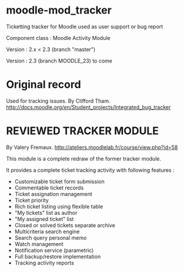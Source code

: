 moodle-mod_tracker
==================

Ticketting tracker for Moodle used as user support or bug report

Component class : Moodle Activity Module

Version : 2.x < 2.3 (branch "master")

Version : 2.3 (branch MOODLE_23) to come

Original record
=======================

Used for tracking issues.
By Clifford Tham.
http://docs.moodle.org/en/Student_projects/Integrated_bug_tracker

REVIEWED TRACKER MODULE
=======================

By Valery Fremaux.
http://ateliers.moodlelab.fr/course/view.php?id=58

This module is a complete redraw of the former tracker module. 

It provides a complete ticket tracking activity with following features :

- Customizable ticket form submission
- Commentable ticket records
- Ticket assignation management
- Ticket priority
- Rich ticket listing using flexible table
- "My tickets" list as author
- "My assigned ticket" list
- Closed or solved tickets separate archive
- Multicriteria search engine
- Search query personal memo
- Watch management
- Notification service (parametric)
- Full backup/restore implementation
- Tracking activity reports